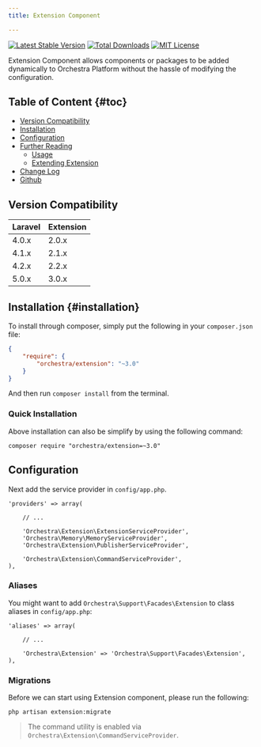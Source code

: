```yaml
---
title: Extension Component

---
```


[![Latest Stable Version](https://img.shields.io/github/release/orchestral/extension.svg?style=flat)](https://github.com/orchestral/extension/releases)
[![Total Downloads](https://img.shields.io/packagist/dt/orchestra/extension.svg?style=flat)](https://packagist.org/packages/orchestra/extension)
[![MIT License](https://img.shields.io/packagist/l/orchestra/extension.svg?style=flat)](https://github.com/orchestral/extension)

Extension Component allows components or packages to be added dynamically to Orchestra Platform without the hassle of modifying the configuration.

## Table of Content {#toc}

* [Version Compatibility](#compatibility)
* [Installation](#installation)
* [Configuration](#configuration)
* [Further Reading]({doc-url}/components/extension/usage)
  - [Usage]({doc-url}/components/extension/usage)
  - [Extending Extension]({doc-url}/components/extension/extend)
* [Change Log]({doc-url}/components/extension/changes#v2-2)
* [Github](https://github.com/orchestral/extension)

<a href="" name="compatibility"></a>
## Version Compatibility

Laravel    | Extension
:----------|:----------
 4.0.x     | 2.0.x
 4.1.x     | 2.1.x
 4.2.x     | 2.2.x
 5.0.x     | 3.0.x

## Installation {#installation}

To install through composer, simply put the following in your `composer.json` file:

```json
{
	"require": {
		"orchestra/extension": "~3.0"
	}
}
```

And then run `composer install` from the terminal.

<a href="" name="quick-installation"></a>
### Quick Installation

Above installation can also be simplify by using the following command:

	composer require "orchestra/extension=~3.0"

<a href="" name="configuration"></a>
## Configuration

Next add the service provider in `config/app.php`.

	'providers' => array(

		// ...

		'Orchestra\Extension\ExtensionServiceProvider',
		'Orchestra\Memory\MemoryServiceProvider',
		'Orchestra\Extension\PublisherServiceProvider',

		'Orchestra\Extension\CommandServiceProvider',
	),

### Aliases

You might want to add `Orchestra\Support\Facades\Extension` to class aliases in `config/app.php`:

	'aliases' => array(

		// ...

		'Orchestra\Extension' => 'Orchestra\Support\Facades\Extension',
	),

### Migrations

Before we can start using Extension component, please run the following:

	php artisan extension:migrate

> The command utility is enabled via `Orchestra\Extension\CommandServiceProvider`.
